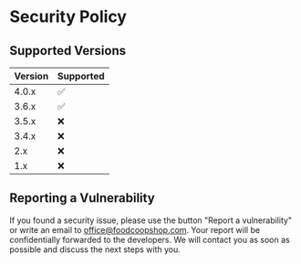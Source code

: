 # Security Policy

## Supported Versions

| Version | Supported          |
| ------- | ------------------ |
| 4.0.x   | :white_check_mark: |
| 3.6.x   | :white_check_mark: |
| 3.5.x   | :x:                |
| 3.4.x   | :x:                |
| 2.x     | :x:                |
| 1.x     | :x:                |

## Reporting a Vulnerability

If you found a security issue, please use the button "Report a vulnerability" or write an email to office@foodcoopshop.com. Your report will be confidentially forwarded to the developers. We will contact you as soon as possible and discuss the next steps with you.